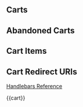 ## Carts

## Abandoned Carts

## Cart Items 

## Cart Redirect URIs



[Handlebars Reference](https://developer.bigcommerce.com/stencil-docs/reference-docs/global-objects-and-properties/cart)

{{cart}}

